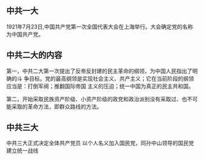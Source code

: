 ## 中共一大

1921年7月23日,中国共产党第一次全国代表大会在上海举行。大会确定党的名称为中国共产党。

## **中共二大的内容**

第一，中共二大第一次提出了反帝反封建的民主革命的纲领，为中国人民指出了明确的斗 争目标。党的最高纲领是实现社会主义、共产主义；它在当前阶段的纲领应当是：打倒军阀；推翻国际帝国 主义的压迫；统一中国为真正的民主共和国。

第二，开始采取民族资产阶级、小资产阶级的政党和政治派别没有采取过、也不可能采取的革命方法，即群众路线的方法。

## 中共三大

中共三大正式决定全体共产党员 以个人名义加入国民党，同孙中山领导的国民党建立统一战线